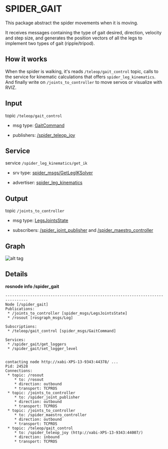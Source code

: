 SPIDER_GAIT
======

This package abstract the spider movements when it is moving.

It receives messages containing the type of gait desired, direction, velocity and step size, and generates the position vectors of all the legs to implement two types of gait (ripple/tripod).

How it works
-----

When the spider is walking, it's reads `/teleop/gait_control` topic, calls to the service for kinematic calculations that offers `spider_leg_kinematics`. And finally write on `/joints_to_controller` to move servos or visualize with RVIZ.

Input
-----

topic `/teleop/gait_control`

 * msg type: [GaitCommand](https://github.com/erlerobot/erle-spider/blob/spider/software/src/spider_msgs/msg/GaitCommand.msg)

 * publishers: [/spider_teleop_joy](https://github.com/erlerobot/erle-spider/tree/master/software/src/spider_teleop_joy)

Service
-----

service `/spider_leg_kinematics/get_ik`

 * srv type: [spider_msgs/GetLegIKSolver](https://github.com/erlerobot/erle-spider/blob/spider/software/src/spider_msgs/srv/GetLegIKSolver.srv)

 * advertiser: [spider_leg_kinematics](https://github.com/erlerobot/erle-spider/tree/master/software/src/spider_leg_kinematics) 

Output
------

topic `/joints_to_controller`

 * msg type: [LegsJointsState](https://github.com/erlerobot/erle-spider/blob/spider/software/src/spider_msgs/msg/LegsJointsState.msg)

 * subscribers: [/spider_joint_publisher](https://github.com/erlerobot/erle-spider/tree/master/software/src/spider_joint_publisher) and [/spider_maestro_controller](https://github.com/erlerobot/erle-spider/tree/master/software/src/spider_maestro_controller)

Graph
----

![alt tag](../../../docs/img/rqt_graph_captures/gait.png?raw=true)

Details
----

**rosnode info /spider_gait**

```
--------------------------------------------------------------------------------
Node [/spider_gait]
Publications: 
 * /joints_to_controller [spider_msgs/LegsJointsState]
 * /rosout [rosgraph_msgs/Log]

Subscriptions: 
 * /teleop/gait_control [spider_msgs/GaitCommand]

Services: 
 * /spider_gait/get_loggers
 * /spider_gait/set_logger_level


contacting node http://xabi-XPS-13-9343:44378/ ...
Pid: 24528
Connections:
 * topic: /rosout
    * to: /rosout
    * direction: outbound
    * transport: TCPROS
 * topic: /joints_to_controller
    * to: /spider_joint_publisher
    * direction: outbound
    * transport: TCPROS
 * topic: /joints_to_controller
    * to: /spider_maestro_controller
    * direction: outbound
    * transport: TCPROS
 * topic: /teleop/gait_control
    * to: /spider_teleop_joy (http://xabi-XPS-13-9343:44007/)
    * direction: inbound
    * transport: TCPROS

```
